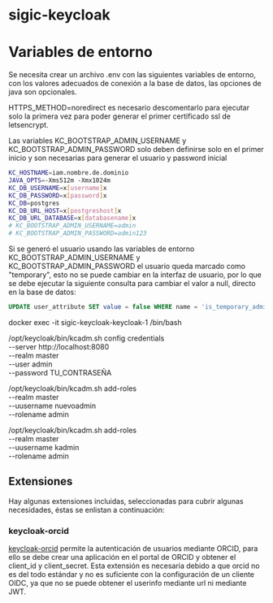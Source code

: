 # sigic-keycloak


# Variables de entorno

Se necesita crear un archivo .env con las siguientes variables de entorno, con los
valores adecuados de conexión a la base de datos, las opciones de java son opcionales.

HTTPS_METHOD=noredirect es necesario descomentarlo para ejecutar solo la primera vez 
para poder generar el primer certificado ssl de letsencrypt. 

Las variables KC_BOOTSTRAP_ADMIN_USERNAME y KC_BOOTSTRAP_ADMIN_PASSWORD solo deben definirse 
solo en el primer inicio y son necesarias para generar el usuario y password inicial

```bash
KC_HOSTNAME=iam.nombre.de.dominio
JAVA_OPTS=-Xms512m -Xmx1024m
KC_DB_USERNAME=x[username]x
KC_DB_PASSWORD=x[password]x
KC_DB=postgres
KC_DB_URL_HOST=x[postgreshost]x
KC_DB_URL_DATABASE=x[databasename]x
# KC_BOOTSTRAP_ADMIN_USERNAME=admin
# KC_BOOTSTRAP_ADMIN_PASSWORD=admin123
```

Si se generó el usuario usando las variables de entorno KC_BOOTSTRAP_ADMIN_USERNAME y KC_BOOTSTRAP_ADMIN_PASSWORD
el usuario queda marcado como "temporary", esto no se puede cambiar en la interfaz de usuario, por lo que se debe 
ejecutar la siguiente consulta para cambiar el valor a null, directo en la base de datos:

```sql
UPDATE user_attribute SET value = false WHERE name = 'is_temporary_admin';
```

docker exec -it sigic-keycloak-keycloak-1 /bin/bash

/opt/keycloak/bin/kcadm.sh config credentials \
  --server http://localhost:8080 \
  --realm master \
  --user admin \
  --password TU_CONTRASEÑA

/opt/keycloak/bin/kcadm.sh add-roles \
  --realm master \
  --uusername nuevoadmin \
  --rolename admin


/opt/keycloak/bin/kcadm.sh add-roles \
  --realm master \
  --uusername kadmin \
  --rolename admin

## Extensiones

Hay algunas extensiones incluidas, seleccionadas para cubrir algunas necesidades, éstas se enlistan a continuación:

### keycloak-orcid

[keycloak-orcid](https://github.com/eosc-kc/keycloak-orcid) permite la autenticación de usuarios mediante ORCID, para 
ello se debe crear una aplicación en el portal de ORCID y obtener el client_id y client_secret. 
Esta extensión es necesaria debido a que orcid no es del todo estándar y no es suficiente con la configuración de un 
cliente OIDC, ya que no se puede obtener el userinfo mediante url ni mediante JWT.
